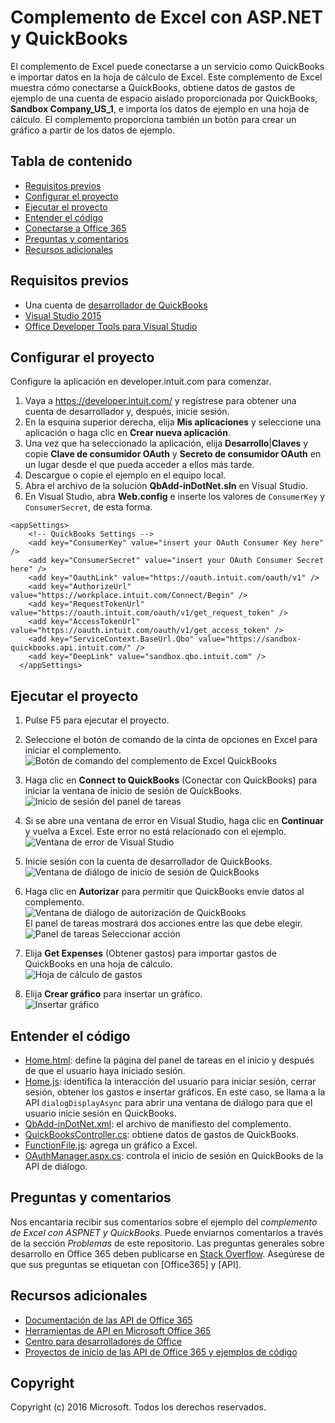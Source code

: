 # Complemento de Excel con ASP.NET y QuickBooks

El complemento de Excel puede conectarse a un servicio como QuickBooks e importar datos en la hoja de cálculo de Excel. Este complemento de Excel muestra cómo conectarse a QuickBooks, obtiene datos de gastos de ejemplo de una cuenta de espacio aislado proporcionada por QuickBooks, **Sandbox Company_US_1**, e importa los datos de ejemplo en una hoja de cálculo. El complemento proporciona también un botón para crear un gráfico a partir de los datos de ejemplo.

## Tabla de contenido

* [Requisitos previos](#prerequisites)
* [Configurar el proyecto](#configure-the-project)
* [Ejecutar el proyecto](#run-the-project)
* [Entender el código](#understand-the-code)
* [Conectarse a Office 365](#connect-to-office-365)
* [Preguntas y comentarios](#questions-and-comments)
* [Recursos adicionales](#additional-resources)

## Requisitos previos

* Una cuenta de [desarrollador de QuickBooks](https://developer.intuit.com/)
* [Visual Studio 2015](https://www.visualstudio.com/downloads/download-visual-studio-vs.aspx)
* [Office Developer Tools para Visual Studio](https://www.visualstudio.com/en-us/features/office-tools-vs.aspx)

## Configurar el proyecto

Configure la aplicación en developer.intuit.com para comenzar.

1. Vaya a https://developer.intuit.com/ y regístrese para obtener una cuenta de desarrollador y, después, inicie sesión.
2. En la esquina superior derecha, elija **Mis aplicaciones** y seleccione una aplicación o haga clic en **Crear nueva aplicación**. 
3. Una vez que ha seleccionado la aplicación, elija **Desarrollo**|**Claves** y copie **Clave de consumidor OAuth** y **Secreto de consumidor OAuth** en un lugar desde el que pueda acceder a ellos más tarde.
4. Descargue o copie el ejemplo en el equipo local.
5. Abra el archivo de la solución **QbAdd-inDotNet.sln** en Visual Studio.
6. En Visual Studio, abra **Web.config** e inserte los valores de `ConsumerKey` y `ConsumerSecret`, de esta forma.

```
<appSettings>
    <!-- QuickBooks Settings -->
    <add key="ConsumerKey" value="insert your OAuth Consumer Key here" />
    <add key="ConsumerSecret" value="insert your OAuth Consumer Secret here" />
    <add key="OauthLink" value="https://oauth.intuit.com/oauth/v1" />
    <add key="AuthorizeUrl" value="https://workplace.intuit.com/Connect/Begin" />
    <add key="RequestTokenUrl" value="https://oauth.intuit.com/oauth/v1/get_request_token" />
    <add key="AccessTokenUrl" value="https://oauth.intuit.com/oauth/v1/get_access_token" />
    <add key="ServiceContext.BaseUrl.Qbo" value="https://sandbox-quickbooks.api.intuit.com/" />
    <add key="DeepLink" value="sandbox.qbo.intuit.com" />
  </appSettings>
```

## Ejecutar el proyecto

1. Pulse F5 para ejecutar el proyecto.

2. Seleccione el botón de comando de la cinta de opciones en Excel para iniciar el complemento. <br><img src="../readme-images/readme_command_image.PNG" alt="Botón de comando del complemento de Excel QuickBooks"></img>  

3. Haga clic en **Connect to QuickBooks** (Conectar con QuickBooks) para iniciar la ventana de inicio de sesión de QuickBooks.<br><img src="../readme-images/readme_image_taskpane.PNG" alt="Inicio de sesión del panel de tareas"></img>

4. Si se abre una ventana de error en Visual Studio, haga clic en **Continuar** y vuelva a Excel. Este error no está relacionado con el ejemplo.<br><img src="../readme-images/readme_image_error.PNG" alt="Ventana de error de Visual Studio"></img>

5. Inicie sesión con la cuenta de desarrollador de QuickBooks.<br><img src="../readme-images/readme_image_signin.PNG" alt="Ventana de diálogo de inicio de sesión de QuickBooks"></img>

6. Haga clic en **Autorizar** para permitir que QuickBooks envíe datos al complemento.<br><img src="../readme-images/readme_image_authorize.PNG" alt="Ventana de diálogo de autorización de QuickBooks"></img> <br> El panel de tareas mostrará dos acciones entre las que debe elegir. <br><img src="../readme-images/readme_image_action.PNG" alt="Panel de tareas Seleccionar acción"></img>

8. Elija **Get Expenses** (Obtener gastos) para importar gastos de QuickBooks en una hoja de cálculo. <br><img src="../readme-images/readme_image_expenses.PNG" alt="Hoja de cálculo de gastos"></img>

9. Elija **Crear gráfico** para insertar un gráfico. <br><img src="../readme-images/readme_image_chart.PNG" alt="Insertar gráfico"></img>

## Entender el código

* [Home.html](QbAdd-inDotNetWeb/home.html): define la página del panel de tareas en el inicio y después de que el usuario haya iniciado sesión.
* [Home.js](QbAdd-inDotNetWeb/home.js): identifica la interacción del usuario para iniciar sesión, cerrar sesión, obtener los gastos e insertar gráficos. En este caso, se llama a la API `dialogDisplayAsync` para abrir una ventana de diálogo para que el usuario inicie sesión en QuickBooks.
* [QbAdd-inDotNet.xml](QbAdd-inDotNet/QbAdd-inDotNetManifest/QbAdd-inDotNet.xml): el archivo de manifiesto del complemento. 
* [QuickBooksController.cs](QbAdd-inDotNetWeb/Controllers/QuickBooksController.cs): obtiene datos de gastos de QuickBooks.
* [FunctionFile.js](QbAdd-inDotNetWeb/Functions/FunctionFile.js): agrega un gráfico a Excel.
* [OAuthManager.aspx.cs](QbAdd-inDotNetWeb/OAuthManager.aspx.cs): controla el inicio de sesión en QuickBooks de la API de diálogo.

## Preguntas y comentarios

Nos encantaría recibir sus comentarios sobre el ejemplo del *complemento de Excel con ASPNET y QuickBooks*. Puede enviarnos comentarios a través de la sección *Problemas* de este repositorio. Las preguntas generales sobre desarrollo en Office 365 deben publicarse en [Stack Overflow](http://stackoverflow.com/questions/tagged/Office365+API). Asegúrese de que sus preguntas se etiquetan con [Office365] y [API].

## Recursos adicionales

* [Documentación de las API de Office 365](http://msdn.microsoft.com/office/office365/howto/platform-development-overview)
* [Herramientas de API en Microsoft Office 365](https://visualstudiogallery.msdn.microsoft.com/a15b85e6-69a7-4fdf-adda-a38066bb5155)
* [Centro para desarrolladores de Office](http://dev.office.com/)
* [Proyectos de inicio de las API de Office 365 y ejemplos de código](http://msdn.microsoft.com/en-us/office/office365/howto/starter-projects-and-code-samples)

## Copyright
Copyright (c) 2016 Microsoft. Todos los derechos reservados.

